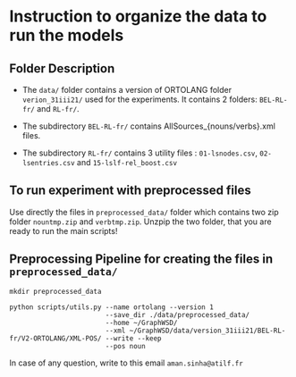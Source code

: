 # Instruction to organize the data to run the models

## Folder Description

* The `data/` folder contains a version of ORTOLANG  folder `verion_31iii21/` used for the experiments. It contains 2 folders: `BEL-RL-fr/` and `RL-fr/`.

* The subdirectory `BEL-RL-fr/` contains AllSources_{nouns/verbs}.xml files.
* The subdirectory `RL-fr/` contains 3 utility files : `01-lsnodes.csv`, `02-lsentries.csv` and `15-lslf-rel_boost.csv`

## To run experiment with preprocessed files
Use directly the files in `preprocessed_data/` folder which contains two zip folder `nountmp.zip` and `verbtmp.zip`. Unzpip the two folder, that you are ready to run the main scripts!



## Preprocessing Pipeline for creating the files in `preprocessed_data/`

```
mkdir preprocessed_data

python scripts/utils.py --name ortolang --version 1 		
						--save_dir ./data/preprocessed_data/ 
						--home ~/GraphWSD/ 
						--xml ~/GraphWSD/data/version_31iii21/BEL-RL-fr/V2-ORTOLANG/XML-POS/ --write --keep  
						--pos noun
```

In case of any question, write to this email ```aman.sinha@atilf.fr```
